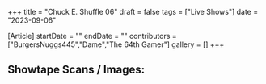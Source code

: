 +++
title = "Chuck E. Shuffle 06"
draft = false
tags = ["Live Shows"]
date = "2023-09-06"

[Article]
startDate = ""
endDate = ""
contributors = ["BurgersNuggs445","Dame","The 64th Gamer"]
gallery = []
+++
<h2> Showtape Scans / Images: </h2>
